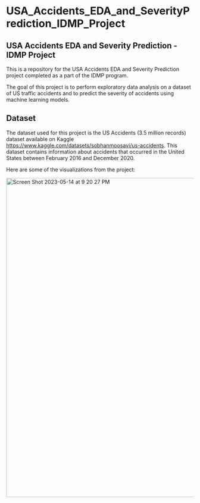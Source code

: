 # USA_Accidents_EDA_and_SeverityPrediction_IDMP_Project

## USA Accidents EDA and Severity Prediction - IDMP Project
This is a repository for the USA Accidents EDA and Severity Prediction project completed as a part of the IDMP program.

The goal of this project is to perform exploratory data analysis on a dataset of US traffic accidents and to predict the severity of accidents using machine learning models.

## Dataset
The dataset used for this project is the US Accidents (3.5 million records) dataset available on Kaggle https://www.kaggle.com/datasets/sobhanmoosavi/us-accidents. This dataset contains information about accidents that occurred in the United States between February 2016 and December 2020.

Here are some of the visualizations from the project:

<img width="858" alt="Screen Shot 2023-05-14 at 9 20 27 PM" src="https://github.com/mansithanki/USA_Accidents_EDA_and_SeverityPrediction_IDMP_Project/assets/44176224/4221369d-3db6-48c5-804c-3a0b6c9149c3">
